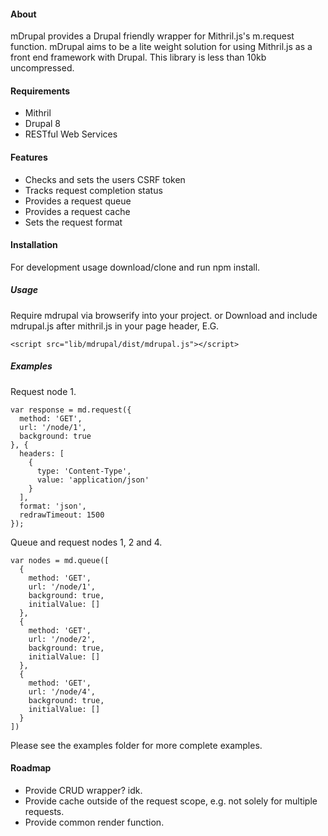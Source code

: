#### About
mDrupal provides a Drupal friendly wrapper for Mithril.js's m.request function. mDrupal aims to be a lite weight solution for using Mithril.js as a front end framework with Drupal. This library is less than 10kb uncompressed.

#### Requirements
 - Mithril
 - Drupal 8
 - RESTful Web Services

#### Features
 - Checks and sets the users CSRF token
 - Tracks request completion status
 - Provides a request queue
 - Provides a request cache
 - Sets the request format

#### Installation
For development usage download/clone and run npm install.

##### Usage
Require mdrupal via browserify into your project.
or
Download and include mdrupal.js after mithril.js in your page header, E.G.
```
<script src="lib/mdrupal/dist/mdrupal.js"></script>
```

##### Examples
Request node 1.
```
var response = md.request({
  method: 'GET',
  url: '/node/1',
  background: true
}, {
  headers: [
    {
      type: 'Content-Type',
      value: 'application/json'
    }
  ],
  format: 'json',
  redrawTimeout: 1500
});
```
Queue and request nodes 1, 2 and 4.
```
var nodes = md.queue([
  {
    method: 'GET',
    url: '/node/1',
    background: true,
    initialValue: []
  },
  {
    method: 'GET',
    url: '/node/2',
    background: true,
    initialValue: []
  },
  {
    method: 'GET',
    url: '/node/4',
    background: true,
    initialValue: []
  }
])
```
Please see the examples folder for more complete examples.

#### Roadmap
 - Provide CRUD wrapper? idk.
 - Provide cache outside of the request scope, e.g. not solely for multiple requests. 
 - Provide common render function.